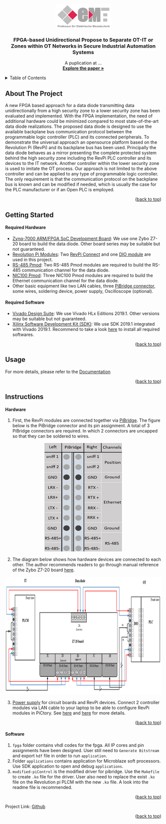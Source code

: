<div id="top"></div>



<!-- PROJECT LOGO -->
<br />
<div align="center">
  <a href="https://github.com/HSU-EMT/FPGA_Data_Diode_for_RevPi/blob/main/others/images/Logo_Emt.png">
    <img src="https://github.com/HSU-EMT/FPGA_Data_Diode_for_RevPi/blob/main/others/images/Logo_Emt.png" alt="Logo" width="180" height="80">
  </a>

  <h3 align="center">FPGA-based Unidirectional Propose to Separate
OT-IT or Zones within OT Networks in Secure
Industrial Automation Systems</h3>

  <p align="center">
    A puplication at ...
    <br />
    <a href="https://github.com/HSU-EMT/FPGA_Data_Diode_for_RevPi/tree/main/others/paper"><strong>Explore the paper »</strong></a>
    <br />
  </p>
</div>


<!-- TABLE OF CONTENTS -->
<details>
  <summary>Table of Contents</summary>
  <ol>
    <li>
      <a href="#about-the-project">About The Project</a>
    </li>
    <li>
      <a href="#getting-started">Getting Started</a>
      <ul>
        <li><a href="#required-hardware">Required Hardware</a></li>
        <li><a href="#required-software">Required Software</a></li>
      </ul>
    </li>
    <li><a href="#usage">Usage</a></li>
    <li>
      <a href="#instructions">Instructions</a>
      <ul>
        <li><a href="#hardware">Hardware</a></li>
        <li><a href="#software">Software</a></li>
      </ul>
    </li>
    <li><a href="#test">Test</a></li>
    <li><a href="#notes">Notes</a></li>
  </ol>
</details>



<!-- ABOUT THE PROJECT -->
## About The Project

A new FPGA based approach for a data diode
transmitting data unidirectionally from a high security zone
to a lower security zone has been evaluated and implemented.
With the FPGA implementation, the need of additional hardware
could be minimized compared to most state-of-the-art data
diode realizations. The proposed data diode is designed to use
the available backplane bus communication protocol between
the programmable logic controller (PLC) and its connected
peripherals. To demonstrate the universal approach an opensource
platform based on the Revolution Pi (RevPi) and its
backplane bus has been used. Principally the data diode behaves
as a mirror presenting the complete protected system behind the
high security zone including the RevPi PLC controller and its
devices to the IT network. Another controller within the lower
security zone is used to imitate the OT process. Our approach
is not limited to the above controller and can be applied to any
type of programmable logic controller. The only requirement is
that the communication protocol on the backplane bus is known
and can be modified if needed, which is usually the case for the
PLC manufacturer or if an Open PLC is employed.

<p align="right">(<a href="#top">back to top</a>)</p>







<!-- GETTING STARTED -->
## Getting Started

#### Required Hardware

* [Zynq-7000 ARM/FPGA SoC Development Board](https://digilent.com/shop/zybo-z7-zynq-7000-arm-fpga-soc-development-board/): We use one Zybo Z7-20 board to build the data diode. Other board series may be suitable but not guaranteed.
* [Revolution Pi Modules](https://revolutionpi.de/revolution-pi-serie/): Two [RevPi Connect](https://revolutionpi.de/revpi-connect/) and one [DIO module](https://revolutionpi.de/io-modul/) are used in this project.
* [RS-485 Pmod](https://digilent.com/reference/pmod/pmodrs485/start): Two RS-485 Pmod modules are required to build the RS-485 communication channel for the data diode.
* [NIC100 Pmod](https://digilent.com/reference/pmod/pmodnic100/start): Three NIC100 Pmod modules are required to build the Ethernet communication channel for the data diode.
* Other basic equipment like two LAN cables, three [PiBridge connector](https://revolutionpi.de/shop/en/plug-pibridge), some wires, soldering device, power supply, Oscilloscope (optional).


#### Required Software

* [Vivado Design Suite](https://www.xilinx.com/support/download/index.html/content/xilinx/en/downloadNav/vivado-design-tools/archive.html): We use Vivado HLx Editions 2019.1. Other versions may be suitable but not guaranteed.
* [Xilinx Software Development Kit (SDK)](https://www.xilinx.com/support/documentation-navigation/design-hubs/dh0015-sdk-hub.html): We use SDK 2019.1 integrated with Vivado 2019.1. Recommend to take a look [here](https://digilent.com/reference/programmable-logic/guides/installing-vivado-and-sdk) to install all required softwares.


<p align="right">(<a href="#top">back to top</a>)</p>


<!-- USAGE -->
## Usage

For more details, please refer to the [Documentation](https://github.com/HSU-EMT/FPGA_Data_Diode_for_RevPi/tree/main/others/paper)

<p align="right">(<a href="#top">back to top</a>)</p>


## Instructions

<!-- Hardware -->
#### Hardware

1. First, the RevPi modules are connected together via [PiBridge](https://revolutionpi.com/pibridge/). The figure below is the PiBridge connector and its pin assignment. A total of 3 PiBridge connectors are required. In which 2 connectors are uncapped so that they can be soldered to wires.
<div align="center">
  <a href="https://github.com/HSU-EMT/FPGA_Data_Diode_for_RevPi/blob/main/others/images/pin.jpg">
    <img src="https://github.com/HSU-EMT/FPGA_Data_Diode_for_RevPi/blob/main/others/images/pin.jpg" alt="pin" width="250" height="350">
  </a>
</div>

2. The diagram below shows how hardware devices are connected to each other. The author recommends readers to go through manual reference of the Zybo Z7-20 board [here](https://digilent.com/reference/programmable-logic/zybo-z7/reference-manual?redirect=1).

<div align="center">
  <a href="https://github.com/HSU-EMT/FPGA_Data_Diode_for_RevPi/blob/main/others/images/diagram.png">
    <img src="https://github.com/HSU-EMT/FPGA_Data_Diode_for_RevPi/blob/main/others/images/diagram.png" alt="schema" width="950" height="380">
  </a>
</div>


3. [Power supply](https://revolutionpi.com/tutorials/uebersicht-revpi-connect/spannungsversorgung-anschliessen-connect/) for circuit boards and RevPi devices. Connect 2 controller modules via LAN cable to your laptop to be able to configure RevPi modules in PiCtory. See [here](https://revolutionpi.com/tutorials/uebersicht-revpi-connect/) and [here](https://revolutionpi.com/tutorials/was-ist-pictory-2/) for more details.


<p align="right">(<a href="#top">back to top</a>)</p>

<!-- Software -->
#### Software

1. `fpga` folder contains vhdl codes for the fpga. All IP cores and pin assignments have been designed. User still need to ``Generate Bitstream`` and export ``hdf`` file in order to run ``application``.
2. Folder ``applications`` contains application for Microblaze soft processors. Use SDK application to open and debug ``applications``.
3. ``modified-piControl`` is the modified driver for pibridge. Use the ``Makefile`` to create ``.ko`` file for the driver. User also need to replace the exist ``.ko`` file on the Revolution pi PLCM with the new ``.ko`` file.  A look into the readme file is recommended.


<p align="right">(<a href="#top">back to top</a>)</p>


Project Link: [Github](https://github.com/HSU-EMT/FPGA_Data_Diode_for_RevPi)

<p align="right">(<a href="#top">back to top</a>)</p>



